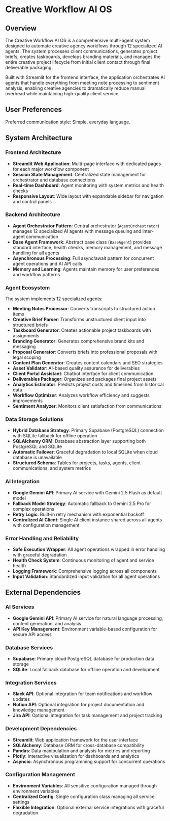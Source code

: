 # Creative Workflow AI OS

## Overview

The Creative Workflow AI OS is a comprehensive multi-agent system designed to automate creative agency workflows through 12 specialized AI agents. The system processes client communications, generates project briefs, creates taskboards, develops branding materials, and manages the entire creative project lifecycle from initial client contact through final deliverable packaging.

Built with Streamlit for the frontend interface, the application orchestrates AI agents that handle everything from meeting note processing to sentiment analysis, enabling creative agencies to dramatically reduce manual overhead while maintaining high-quality client service.

## User Preferences

Preferred communication style: Simple, everyday language.

## System Architecture

### Frontend Architecture
- **Streamlit Web Application**: Multi-page interface with dedicated pages for each major workflow component
- **Session State Management**: Centralized state management for orchestrator and database connections
- **Real-time Dashboard**: Agent monitoring with system metrics and health checks
- **Responsive Layout**: Wide layout with expandable sidebar for navigation and control panels

### Backend Architecture
- **Agent Orchestrator Pattern**: Central orchestrator (`AgentOrchestrator`) manages 12 specialized AI agents with message queuing and inter-agent communication
- **Base Agent Framework**: Abstract base class (`BaseAgent`) provides standard interface, health checks, memory management, and message handling for all agents
- **Asynchronous Processing**: Full async/await pattern for concurrent agent operations and AI API calls
- **Memory and Learning**: Agents maintain memory for user preferences and workflow patterns

### Agent Ecosystem
The system implements 12 specialized agents:
- **Meeting Notes Processor**: Converts transcripts to structured action items
- **Creative Brief Parser**: Transforms unstructured client input into structured briefs
- **Taskboard Generator**: Creates actionable project taskboards with assignments
- **Branding Generator**: Generates comprehensive brand kits and messaging
- **Proposal Generator**: Converts briefs into professional proposals with legal scoping
- **Content Plan Generator**: Creates content calendars and SEO strategies
- **Asset Validator**: AI-based quality assurance for deliverables
- **Client Portal Assistant**: Chatbot interface for client communication
- **Deliverables Packager**: Organizes and packages final project assets
- **Analytics Estimator**: Predicts project costs and timelines from historical data
- **Workflow Optimizer**: Analyzes workflow efficiency and suggests improvements
- **Sentiment Analyzer**: Monitors client satisfaction from communications

### Data Storage Solutions
- **Hybrid Database Strategy**: Primary Supabase (PostgreSQL) connection with SQLite fallback for offline operation
- **SQLAlchemy ORM**: Database abstraction layer supporting both PostgreSQL and SQLite
- **Automatic Failover**: Graceful degradation to local SQLite when cloud database is unavailable
- **Structured Schema**: Tables for projects, tasks, agents, client communications, and system metrics

### AI Integration
- **Google Gemini API**: Primary AI service with Gemini 2.5 Flash as default model
- **Fallback Model Strategy**: Automatic fallback to Gemini 2.5 Pro for complex operations
- **Retry Logic**: Built-in retry mechanism with exponential backoff
- **Centralized AI Client**: Single AI client instance shared across all agents with configuration management

### Error Handling and Reliability
- **Safe Execution Wrapper**: All agent operations wrapped in error handling with graceful degradation
- **Health Check System**: Continuous monitoring of agent and service health
- **Logging Framework**: Comprehensive logging across all components
- **Input Validation**: Standardized input validation for all agent operations

## External Dependencies

### AI Services
- **Google Gemini API**: Primary AI service for natural language processing, content generation, and analysis
- **API Key Management**: Environment variable-based configuration for secure API access

### Database Services
- **Supabase**: Primary cloud PostgreSQL database for production data storage
- **SQLite**: Local fallback database for offline operation and development

### Integration Services
- **Slack API**: Optional integration for team notifications and workflow updates
- **Notion API**: Optional integration for project documentation and knowledge management
- **Jira API**: Optional integration for task management and project tracking

### Development Dependencies
- **Streamlit**: Web application framework for the user interface
- **SQLAlchemy**: Database ORM for cross-database compatibility
- **Pandas**: Data manipulation and analysis for metrics and reporting
- **Plotly**: Interactive visualization for dashboards and analytics
- **Asyncio**: Asynchronous programming support for concurrent operations

### Configuration Management
- **Environment Variables**: All sensitive configuration managed through environment variables
- **Centralized Config**: Single configuration class managing all service settings
- **Flexible Integration**: Optional external service integrations with graceful degradation